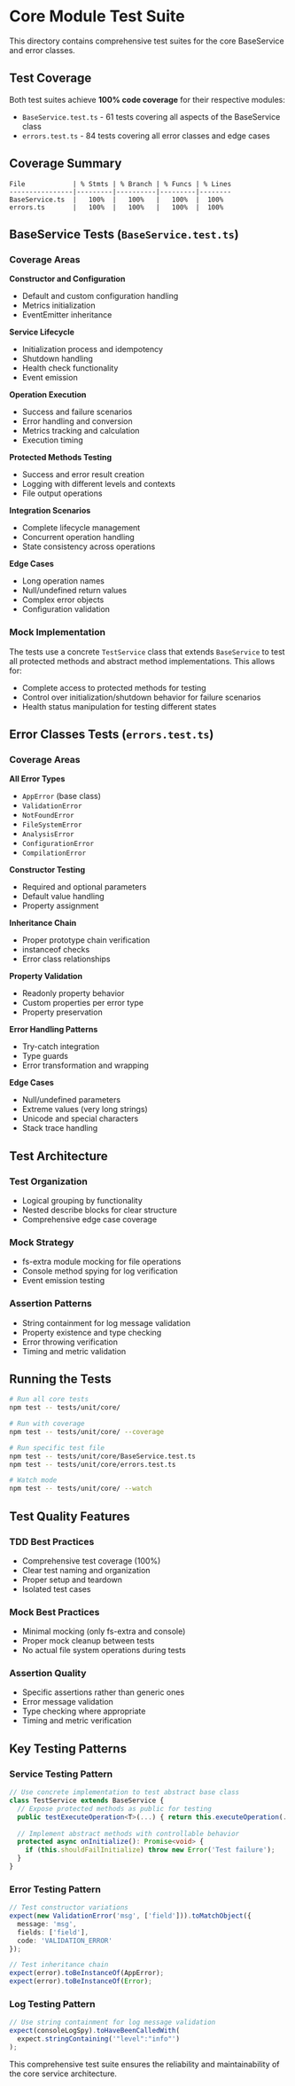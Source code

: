 # Core Module Test Suite

This directory contains comprehensive test suites for the core BaseService and error classes.

## Test Coverage

Both test suites achieve **100% code coverage** for their respective modules:

- `BaseService.test.ts` - 61 tests covering all aspects of the BaseService class
- `errors.test.ts` - 84 tests covering all error classes and edge cases

## Coverage Summary

```
File            | % Stmts | % Branch | % Funcs | % Lines
----------------|---------|----------|---------|--------
BaseService.ts  |   100%  |   100%   |   100%  |  100%
errors.ts       |   100%  |   100%   |   100%  |  100%
```

## BaseService Tests (`BaseService.test.ts`)

### Coverage Areas

**Constructor and Configuration**
- Default and custom configuration handling
- Metrics initialization 
- EventEmitter inheritance

**Service Lifecycle**
- Initialization process and idempotency
- Shutdown handling
- Health check functionality
- Event emission

**Operation Execution**
- Success and failure scenarios
- Error handling and conversion
- Metrics tracking and calculation
- Execution timing

**Protected Methods Testing**
- Success and error result creation
- Logging with different levels and contexts
- File output operations

**Integration Scenarios**
- Complete lifecycle management
- Concurrent operation handling
- State consistency across operations

**Edge Cases**
- Long operation names
- Null/undefined return values
- Complex error objects
- Configuration validation

### Mock Implementation

The tests use a concrete `TestService` class that extends `BaseService` to test all protected methods and abstract method implementations. This allows for:

- Complete access to protected methods for testing
- Control over initialization/shutdown behavior for failure scenarios
- Health status manipulation for testing different states

## Error Classes Tests (`errors.test.ts`)

### Coverage Areas

**All Error Types**
- `AppError` (base class)
- `ValidationError`
- `NotFoundError` 
- `FileSystemError`
- `AnalysisError`
- `ConfigurationError`
- `CompilationError`

**Constructor Testing**
- Required and optional parameters
- Default value handling
- Property assignment

**Inheritance Chain**
- Proper prototype chain verification
- instanceof checks
- Error class relationships

**Property Validation**
- Readonly property behavior
- Custom properties per error type
- Property preservation

**Error Handling Patterns**
- Try-catch integration
- Type guards
- Error transformation and wrapping

**Edge Cases**
- Null/undefined parameters
- Extreme values (very long strings)
- Unicode and special characters
- Stack trace handling

## Test Architecture

### Test Organization
- Logical grouping by functionality
- Nested describe blocks for clear structure
- Comprehensive edge case coverage

### Mock Strategy
- fs-extra module mocking for file operations
- Console method spying for log verification
- Event emission testing

### Assertion Patterns
- String containment for log message validation
- Property existence and type checking
- Error throwing verification
- Timing and metric validation

## Running the Tests

```bash
# Run all core tests
npm test -- tests/unit/core/

# Run with coverage
npm test -- tests/unit/core/ --coverage

# Run specific test file
npm test -- tests/unit/core/BaseService.test.ts
npm test -- tests/unit/core/errors.test.ts

# Watch mode
npm test -- tests/unit/core/ --watch
```

## Test Quality Features

### TDD Best Practices
- Comprehensive test coverage (100%)
- Clear test naming and organization
- Proper setup and teardown
- Isolated test cases

### Mock Best Practices
- Minimal mocking (only fs-extra and console)
- Proper mock cleanup between tests
- No actual file system operations during tests

### Assertion Quality
- Specific assertions rather than generic ones
- Error message validation
- Type checking where appropriate
- Timing and metric verification

## Key Testing Patterns

### Service Testing Pattern
```typescript
// Use concrete implementation to test abstract base class
class TestService extends BaseService {
  // Expose protected methods as public for testing
  public testExecuteOperation<T>(...) { return this.executeOperation(...); }
  
  // Implement abstract methods with controllable behavior
  protected async onInitialize(): Promise<void> {
    if (this.shouldFailInitialize) throw new Error('Test failure');
  }
}
```

### Error Testing Pattern
```typescript
// Test constructor variations
expect(new ValidationError('msg', ['field'])).toMatchObject({
  message: 'msg',
  fields: ['field'],
  code: 'VALIDATION_ERROR'
});

// Test inheritance chain
expect(error).toBeInstanceOf(AppError);
expect(error).toBeInstanceOf(Error);
```

### Log Testing Pattern
```typescript
// Use string containment for log message validation
expect(consoleLogSpy).toHaveBeenCalledWith(
  expect.stringContaining('"level":"info"')
);
```

This comprehensive test suite ensures the reliability and maintainability of the core service architecture.